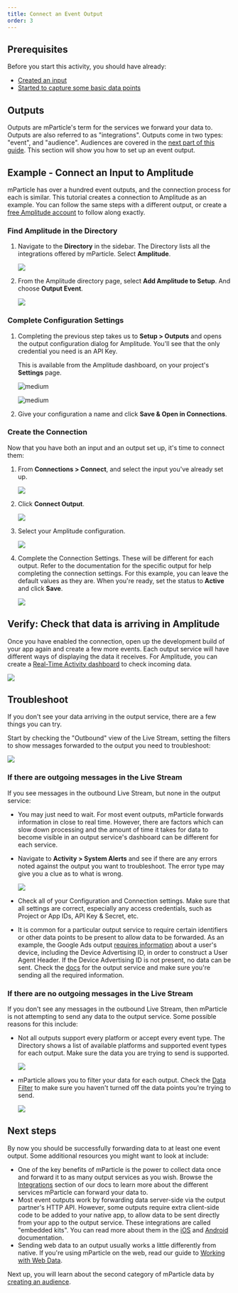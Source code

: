 ```yaml
---
title: Connect an Event Output
order: 3
---
```


## Prerequisites

Before you start this activity, you should have already:
  * [Created an input](/guides/getting-started/create-an-input)
  * [Started to capture some basic data points](/guides/getting-started/start-capturing-data)

## Outputs

Outputs are mParticle's term for the services we forward your data to. Outputs are also referred to as "integrations". Outputs come in two types: "event", and "audience". Audiences are covered in the [next part of this guide](/guides/getting-started/create-an-audience/). This section will show you how to set up an event output.

## Example - Connect an Input to Amplitude

mParticle has over a hundred event outputs, and the connection process for each is similar. This tutorial creates a connection to Amplitude as an example. You can follow the same steps with a different output, or create a [free Amplitude account](https://amplitude.com/signup) to follow along exactly.

### Find Amplitude in the Directory

1. Navigate to the **Directory** in the sidebar. The Directory lists all the integrations offered by mParticle. Select **Amplitude**.

   ![](/images/gs-connect-event-directory.png)

2. From the Amplitude directory page, select **Add Amplitude to Setup**. And choose **Output Event**.

   ![](/images/gs-add-amplitude-to-setup.png)

### Complete Configuration Settings

1. Completing the previous step takes us to **Setup > Outputs** and opens the output configuration dialog for Amplitude. You'll see that the only credential you need is an API Key. 
   
   This is available from the Amplitude dashboard, on your project's **Settings** page.
   
   ![medium](/images/gs-amplitude-credentials.png)
   
   ![medium](/images/gs-enter-amplitude-credentials.png)

1. Give your configuration a name and click **Save & Open in Connections**.

### Create the Connection

Now that you have both an input and an output set up, it's time to connect them:

1. From **Connections > Connect**, and select the input you've already set up.

   ![](/images/gs-connect-input.png)
   
2. Click **Connect Output**.

   ![](/images/gs-connect-output.png)

3. Select your Amplitude configuration.

   ![](/images/gs-connect-select-amplitude.png)

4. Complete the Connection Settings. These will be different for each output. Refer to the documentation for the specific output for help completing the connection settings. For this example, you can leave the default values as they are. When you're ready, set the status to **Active** and click **Save**.

   ![](/images/gs-connect-settings.png)

## Verify: Check that data is arriving in Amplitude

Once you have enabled the connection, open up the development build of your app again and create a few more events. Each output service will have different ways of displaying the data it receives. For Amplitude, you can create a [Real-Time Activity dashboard](https://amplitude.zendesk.com/hc/en-us/articles/229313067#real-time-activity) to check incoming data.

![](/images/gs-amplitude-real-time.png)

## Troubleshoot

If you don't see your data arriving in the output service, there are a few things you can try.

Start by checking the "Outbound" view of the Live Stream, setting the filters to show messages forwarded to the output you need to troubleshoot:

![](/images/gs-troubleshoot-outbound-livestream.png)

### If there are outgoing messages in the Live Stream

If you see messages in the outbound Live Stream, but none in the output service:

* You may just need to wait. For most event outputs, mParticle forwards information in close to real time. However, there are factors which can slow down processing and the amount of time it takes for data to become visible in an output service's dashboard can be different for each service.
* Navigate to **Activity > System Alerts** and see if there are any errors noted against the output you want to troubleshoot. The error type may give you a clue as to what is wrong.

   ![](/images/gs-amplitude-errors.png)

* Check all of your Configuration and Connection settings. Make sure that all settings are correct, especially any access credentials, such as Project or App IDs, API Key & Secret, etc.
* It is common for a particular output service to require certain identifiers or other data points to be present to allow data to be forwarded. As an example, the Google Ads output [requires information](/integrations/google-ads/event/#required-fields) about a user's device, including the Device Advertising ID, in order to construct a User Agent Header. If the Device Advertising ID is not present, no data can be sent. Check the [docs](/integrations) for the output service and make sure you're sending all the required information.

### If there are no outgoing messages in the Live Stream

If you don't see any messages in the outbound Live Stream, then mParticle is not attempting to send any data to the output service. Some possible reasons for this include:

* Not all outputs support every platform or accept every event type. The Directory shows a list of available platforms and supported event types for each output. Make sure the data you are trying to send is supported.

   ![](/images/gs-amplitude-supported-data.png)
* mParticle allows you to filter your data for each output. Check the [Data Filter](/guides/platform-guide/data-filter/#disable-data-points) to make sure you haven't turned off the data points you're trying to send.

   ![](/images/gs-troubleshooting-data-filter.png)


## Next steps

By now you should be successfully forwarding data to at least one event output. Some additional resources you might want to look at include:

* One of the key benefits of mParticle is the power to collect data once and forward it to as many output services as you wish. Browse the [Integrations](/integrations) section of our docs to learn more about the different services mParticle can forward your data to.
* Most event outputs work by forwarding data server-side via the output partner's HTTP API. However, some outputs require extra client-side code to be added to your native app, to allow data to be sent directly from your app to the output service. These integrations are called "embedded kits". You can read more about them in the [iOS](/developers/sdk/ios/kits/) and [Android](/developers/sdk/android/kits/) documentation.
* Sending web data to an output usually works a little differently from native. If you're using mParticle on the web, read our guide to [Working with Web Data](/guides/platform-guide/introduction/#working-with-web-data).

Next up, you will learn about the second category of mParticle data by [creating an audience](/guides/getting-started/create-an-audience).


